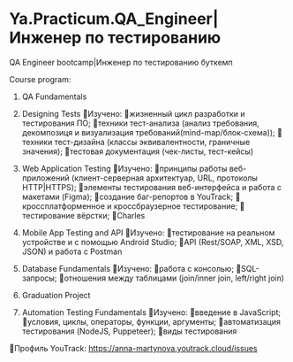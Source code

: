 # Ya.Practicum.QA_Engineer|Инженер по тестированию
QA Engineer bootcamp|Инженер по тестированию буткемп

Course program:
  1. QA Fundamentals
  
  2. Designing Tests
      📍Изучено:
        📎жизненный цикл разработки и тестирования ПО;
        📎техники тест-анализа (анализ требования, декомпозиця и визуализация требований(mind-map/блок-схема));
        📎техники тест-дизайна (классы эквивалентности, граничные значения);
        📎тестовая документация (чек-листы, тест-кейсы)


  3. Web Application Testing
      📍Изучено:
        📎принципы работы веб-приложений (клиент-серверная архитектуар, URL, протоколы HTTP|HTTPS);
        📎элементы тестирования веб-интерфейса и работа с макетами (Figma);
        📎создание баг-репортов в YouTrack;
        📎кроссплатформенное и кроссбраузерное тестирование;
        📎тестирование вёрстки;
        📎Charles
  
  4. Mobile App Testing and API
      📍Изучено:
        📎тестирование на реальном устройстве и с помощью Android Studio;
        📎API (Rest/SOAP, XML, XSD, JSON) и работа с Postman
 
  5. Database Fundamentals
      📍Изучено:
       📎работа с консолью;
       📎SQL-запросы;
       📎отношения между таблицами (join/inner join, left/right join)
  
  6. Graduation Project
  
  7. Automation Testing Fundamentals
      📍Изучено:
        📎введение в JavaScript;
        📎условия, циклы, операторы, функции, аргументы;
        📎автоматизация тестирования (NodeJS, Puppeteer);
        📎виды тестирования

📌Профиль YouTrack: https://anna-martynova.youtrack.cloud/issues